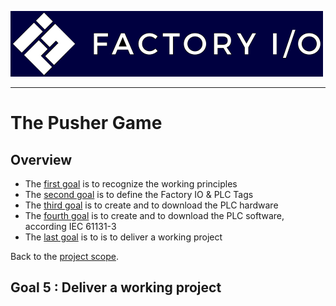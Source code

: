 ![Factory IO](../Ex03/Images/logo_fio.png)
_____________________________________
# The Pusher Game
## Overview
-   The [first goal](Ex03/Subchapter04_01.md) is to recognize the working principles
-   The [second goal](Ex03/Subchapter04_02.md) is to define the Factory IO & PLC Tags
-   The [third goal](Ex03/Subchapter04_03.md) is to create and to download the PLC hardware
-   The [fourth goal](Ex03/Subchapter04_04.md) is to create and to download the PLC software, according IEC 61131-3
-   The [last goal](Ex03/Subchapter04_05.md) is to is to deliver a working project

Back to the [project scope](Ex03/Subchapter04.md).

## Goal 5 : Deliver a working project
